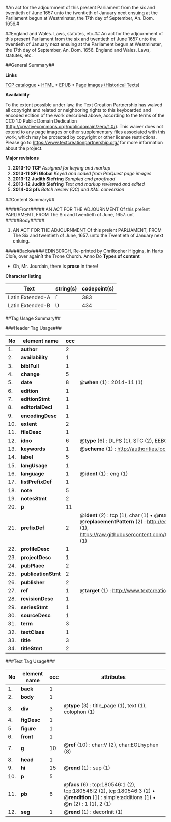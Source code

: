 #An act for the adjournment of this present Parliament from the six and twentieth of June 1657 unto the twentieth of January next ensuing at the Parliament begun at Westminster, the 17th day of September, An. Dom. 1656.#

##England and Wales. Laws, statutes, etc.##
An act for the adjournment of this present Parliament from the six and twentieth of June 1657 unto the twentieth of January next ensuing at the Parliament begun at Westminster, the 17th day of September, An. Dom. 1656.
England and Wales. Laws, statutes, etc.

##General Summary##

**Links**

[TCP catalogue](http://www.ota.ox.ac.uk/tcp/)  • 
[HTML](http://tei.it.ox.ac.uk/tcp/Texts-HTML/free/B09/B09026.html)  • 
[EPUB](http://tei.it.ox.ac.uk/tcp/Texts-EPUB/free/B09/B09026.epub) • 
[Page images (Historical Texts)](https://historicaltexts.jisc.ac.uk/eebo-61296987e)

**Availability**

To the extent possible under law, the Text Creation Partnership has waived all copyright and related or neighboring rights to this keyboarded and encoded edition of the work described above, according to the terms of the CC0 1.0 Public Domain Dedication (http://creativecommons.org/publicdomain/zero/1.0/). This waiver does not extend to any page images or other supplementary files associated with this work, which may be protected by copyright or other license restrictions. Please go to https://www.textcreationpartnership.org/ for more information about the project.

**Major revisions**

1. __2013-10__ __TCP__ *Assigned for keying and markup*
1. __2013-11__ __SPi Global__ *Keyed and coded from ProQuest page images*
1. __2013-12__ __Judith Siefring__ *Sampled and proofread*
1. __2013-12__ __Judith Siefring__ *Text and markup reviewed and edited*
1. __2014-03__ __pfs__ *Batch review (QC) and XML conversion*

##Content Summary##

#####Front#####
AN ACT FOR THE ADJOURNMENT Of this preſent PARLIAMENT, FROM The Six and twentieth of June, 1657. unt
#####Body#####

1. AN ACT FOR THE ADJOURNMENT Of this preſent PARLIAMENT, FROM The Six and twentieth of June, 1657. unto the Twentieth of January next enſuing.

#####Back#####
EDINBƲRGH, Re-printed by Chriſtopher Higgins, in Harts Cloſe, over againſt the Trone Church. Anno Do
**Types of content**

  * Oh, Mr. Jourdain, there is **prose** in there!

**Character listing**


|Text|string(s)|codepoint(s)|
|---|---|---|
|Latin Extended-A|ſ|383|
|Latin Extended-B|Ʋ|434|

##Tag Usage Summary##

###Header Tag Usage###

|No|element name|occ|attributes|
|---|---|---|---|
|1.|__author__|2||
|2.|__availability__|1||
|3.|__biblFull__|1||
|4.|__change__|5||
|5.|__date__|8| @__when__ (1) : 2014-11 (1)|
|6.|__edition__|1||
|7.|__editionStmt__|1||
|8.|__editorialDecl__|1||
|9.|__encodingDesc__|1||
|10.|__extent__|2||
|11.|__fileDesc__|1||
|12.|__idno__|6| @__type__ (6) : DLPS (1), STC (2), EEBO-CITATION (1), OCLC (1), VID (1)|
|13.|__keywords__|1| @__scheme__ (1) : http://authorities.loc.gov/ (1)|
|14.|__label__|5||
|15.|__langUsage__|1||
|16.|__language__|1| @__ident__ (1) : eng (1)|
|17.|__listPrefixDef__|1||
|18.|__note__|5||
|19.|__notesStmt__|2||
|20.|__p__|11||
|21.|__prefixDef__|2| @__ident__ (2) : tcp (1), char (1)  •  @__matchPattern__ (2) : ([0-9\-]+):([0-9IVX]+) (1), (.+) (1)  •  @__replacementPattern__ (2) : http://eebo.chadwyck.com/downloadtiff?vid=$1&page=$2 (1), https://raw.githubusercontent.com/textcreationpartnership/Texts/master/tcpchars.xml#$1 (1)|
|22.|__profileDesc__|1||
|23.|__projectDesc__|1||
|24.|__pubPlace__|2||
|25.|__publicationStmt__|2||
|26.|__publisher__|2||
|27.|__ref__|1| @__target__ (1) : http://www.textcreationpartnership.org/docs/. (1)|
|28.|__revisionDesc__|1||
|29.|__seriesStmt__|1||
|30.|__sourceDesc__|1||
|31.|__term__|3||
|32.|__textClass__|1||
|33.|__title__|3||
|34.|__titleStmt__|2||


###Text Tag Usage###

|No|element name|occ|attributes|
|---|---|---|---|
|1.|__back__|1||
|2.|__body__|1||
|3.|__div__|3| @__type__ (3) : title_page (1), text (1), colophon (1)|
|4.|__figDesc__|1||
|5.|__figure__|1||
|6.|__front__|1||
|7.|__g__|10| @__ref__ (10) : char:V (2), char:EOLhyphen (8)|
|8.|__head__|1||
|9.|__hi__|15| @__rend__ (1) : sup (1)|
|10.|__p__|5||
|11.|__pb__|6| @__facs__ (6) : tcp:180546:1 (2), tcp:180546:2 (2), tcp:180546:3 (2)  •  @__rendition__ (1) : simple:additions (1)  •  @__n__ (2) : 1 (1), 2 (1)|
|12.|__seg__|1| @__rend__ (1) : decorInit (1)|
